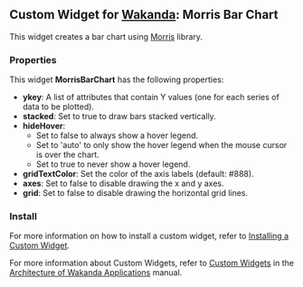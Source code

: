 ## Custom Widget for [Wakanda](http://wakanda.org/): Morris Bar Chart

This widget creates a bar chart using [Morris](http://www.oesmith.co.uk/morris.js/index.html) library.

### Properties
This widget __MorrisBarChart__ has the following properties: 

* __ykey__: A list of attributes that contain Y values (one for each series of data to be plotted).
* __stacked__: Set to true to draw bars stacked vertically.
* __hideHover__:
  - Set to false to always show a hover legend. 
  - Set to 'auto' to only show the hover legend when the mouse cursor is over the chart. 
  - Set to true to never show a hover legend.
* __gridTextColor__: Set the color of the axis labels (default: #888).
* __axes__: Set to false to disable drawing the x and y axes.
* __grid__: Set to false to disable drawing the horizontal grid lines.

### Install
For more information on how to install a custom widget, refer to [Installing a Custom Widget](http://doc.wakanda.org/WakandaStudio0/help/Title/en/page3869.html#1027761).

For more information about Custom Widgets, refer to [Custom Widgets](http://doc.wakanda.org/Wakanda0.v5/help/Title/en/page3863.html "Custom Widgets") in the [Architecture of Wakanda Applications](http://doc.wakanda.org/Wakanda0.v5/help/Title/en/page3844.html "Architecture of Wakanda Applications") manual.
